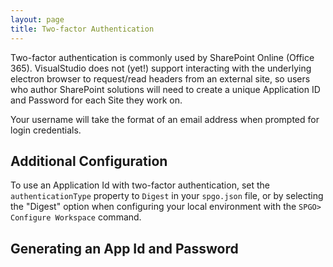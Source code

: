 ```yaml
---
layout: page
title: Two-factor Authentication
---
```


Two-factor authentication is commonly used by SharePoint Online (Office 365). VisualStudio does not (yet!) support interacting with the underlying electron browser to request/read headers from an external site, so users who author SharePoint solutions will need to create a unique Application ID and Password for each Site they work on.

Your username will take the format of an email address when prompted for login credentials.

## Additional Configuration
To use an Application Id with two-factor authentication, set the `authenticationType` property to `Digest` in your `spgo.json` file, or by selecting the "Digest" option when configuring your local environment with the `SPGO> Configure Workspace` command.

## Generating an App Id and Password
